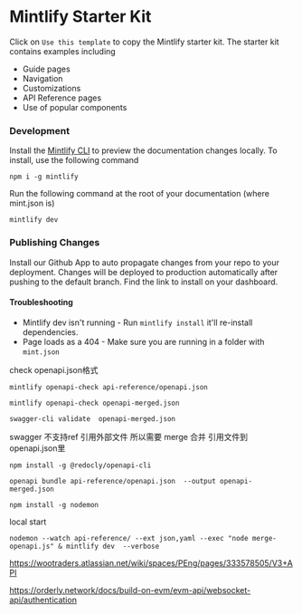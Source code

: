 # Mintlify Starter Kit

Click on `Use this template` to copy the Mintlify starter kit. The starter kit contains examples including

- Guide pages
- Navigation
- Customizations
- API Reference pages
- Use of popular components

### Development

Install the [Mintlify CLI](https://www.npmjs.com/package/mintlify) to preview the documentation changes locally. To install, use the following command

```
npm i -g mintlify
```

Run the following command at the root of your documentation (where mint.json is)

```
mintlify dev
```

### Publishing Changes

Install our Github App to auto propagate changes from your repo to your deployment. Changes will be deployed to production automatically after pushing to the default branch. Find the link to install on your dashboard. 

#### Troubleshooting

- Mintlify dev isn't running - Run `mintlify install` it'll re-install dependencies.
- Page loads as a 404 - Make sure you are running in a folder with `mint.json`




check openapi.json格式
```
mintlify openapi-check api-reference/openapi.json 

mintlify openapi-check openapi-merged.json

swagger-cli validate  openapi-merged.json
```


swagger 不支持ref 引用外部文件  所以需要 merge 合并 引用文件到 openapi.json里

```
npm install -g @redocly/openapi-cli

openapi bundle api-reference/openapi.json  --output openapi-merged.json

```

```
npm install -g nodemon
```

local start 
```
nodemon --watch api-reference/ --ext json,yaml --exec "node merge-openapi.js" & mintlify dev  --verbose 
```

https://wootraders.atlassian.net/wiki/spaces/PEng/pages/333578505/V3+API

https://orderly.network/docs/build-on-evm/evm-api/websocket-api/authentication





